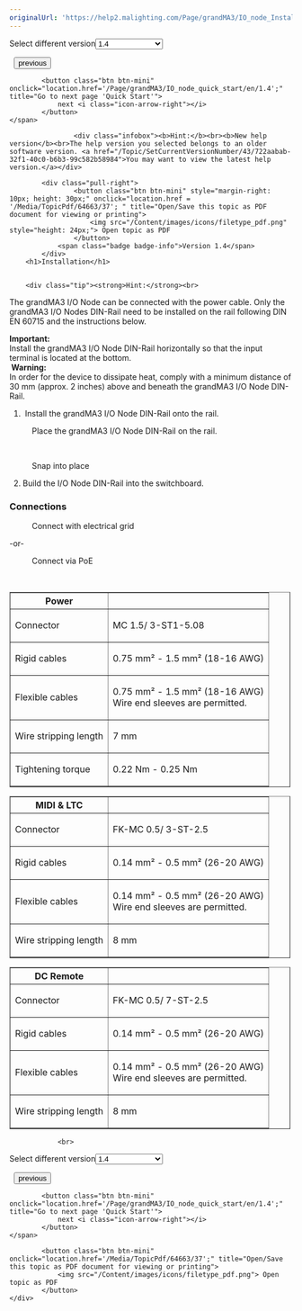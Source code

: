 ```yaml
---
originalUrl: 'https://help2.malighting.com/Page/grandMA3/IO_node_Installation/en/1.4'
---
```


<div class="topic-navigation">

<div class="pull-right">
	<span class="pull-left">


<div class="pull-left">
<form action="/Topic/SetCurrentVersionNumber" class="form-inline" id="frmTagSelector" method="post">	<span class="form-mini">
		<div class="input-prepend"><span class="add-on">Select different version</span><select autocomplete="off" id="versionNumberId" name="versionNumberId" onchange="$(this).closest('#frmTagSelector').submit();" style="width: 120px;"><option value="">- latest -</option>
<option value="10">1.0</option>
<option value="32">1.1</option>
<option value="35">1.2</option>
<option value="36">1.3</option>
<option selected="selected" value="37">1.4</option>
<option value="38">1.5</option>
<option value="39">1.6</option>
<option value="40">1.7</option>
<option value="42">1.8</option>
<option value="43">1.9</option>
</select></div>
		<input data-val="true" data-val-number="The field Int32 must be a number." data-val-required="The Int32 field is required." id="ProductId" name="ProductId" type="hidden" value="40">
		<input id="CurrentGuid" name="CurrentGuid" type="hidden" value="722aabab-32f1-40c0-b6b3-99c582b58984">
	</span>
</form></div>&nbsp;	</span>
	<span class="pull-right" style="white-space: nowrap;">
			<button class="btn btn-mini" onclick="location.href='/Page/grandMA3/grandMA3_I_O_node/en/1.4'; " title="Go to previous page 'Limitations'">
				<i class="icon-arrow-left"></i> previous
			</button>

			<button class="btn btn-mini" onclick="location.href='/Page/grandMA3/IO_node_quick_start/en/1.4';" title="Go to next page 'Quick Start'">
				next <i class="icon-arrow-right"></i> 
			</button>
	</span>
</div>
<div class="clear-fix" style="margin-bottom: 10px"></div>
</div>

					<div class="infobox"><b>Hint:</b><br><b>New help version</b><br>The help version you selected belongs to an older software version. <a href="/Topic/SetCurrentVersionNumber/43/722aabab-32f1-40c0-b6b3-99c582b58984">You may want to view the latest help version.</a></div>

			<div class="pull-right">
					<button class="btn btn-mini" style="margin-right: 10px; height: 30px;" onclick="location.href = '/Media/TopicPdf/64663/37'; " title="Open/Save this topic as PDF document for viewing or printing">
						<img src="/Content/images/icons/filetype_pdf.png" style="height: 24px;"> Open topic as PDF
					</button>
				<span class="badge badge-info">Version 1.4</span>
			</div>
		<h1>Installation</h1>


		<div class="tip"><strong>Hint:</strong><br>
The grandMA3 I/O Node can be connected with the power cable. Only the grandMA3 I/O Nodes DIN-Rail need to be installed on the rail following DIN EN 60715 and the instructions below.</div>

<div class="important"><strong>Important:</strong><br>
Install the grandMA3 I/O Node DIN-Rail horizontally so that the input terminal is located at the bottom.&nbsp;</div>

<div class="warning"><strong>&nbsp;Warning:</strong><br>
In order for the device to dissipate heat, comply with a minimum distance of 30 mm (approx. 2 inches) above and beneath the grandMA3 I/O Node DIN-Rail.&nbsp;</div>

<div style="page-break-after: always" class="ck_pagebreak"><span style="display:none">&nbsp;</span></div>

<ol>
	<li>&nbsp;Install the grandMA3 I/O Node DIN-Rail onto the rail.</li>
</ol>

<figure class="caption"><img alt="" src="/Media/Image/img_install_on_rail_1_1.png">
<figcaption>Place the grandMA3 I/O Node DIN-Rail on the rail.</figcaption>
</figure>

<p>&nbsp;</p>

<figure class="caption"><img alt="" src="/Media/Image/img_install_on_rail_2_1.png">
<figcaption>Snap into place</figcaption>
</figure>

<ol start="2">
	<li>Build the I/O Node DIN-Rail into the switchboard.</li>
</ol>

<div style="page-break-after: always" class="ck_pagebreak"><span style="display:none">&nbsp;</span></div>

<a name="toc_header_anchor_1" id="toc_header_anchor_1" class="topic-toc-item"></a><h3>Connections</h3>

<figure class="caption"><img alt="" src="/Media/Image/img_GM3_IO-Node-DIN-Rail_connections_Power.png">
<figcaption>Connect with electrical grid</figcaption>
</figure>

<p>-or-&nbsp;</p>

<figure class="caption"><img alt="" src="/Media/Image/img_GM3_IO-Node-DIN-Rail_connections_PoE.png">
<figcaption>Connect via PoE</figcaption>
</figure>

<p>&nbsp;</p>

<table border="1" cellpadding="1" cellspacing="1" style="width:500px">
	<thead>
		<tr>
			<th scope="col">Power</th>
			<th scope="col">&nbsp;</th>
		</tr>
	</thead>
	<tbody>
		<tr>
			<td>
			<p>Connector</p>
			</td>
			<td>
			<p>MC 1.5/ 3-ST1-5.08</p>
			</td>
		</tr>
		<tr>
			<td>
			<p>Rigid cables</p>
			</td>
			<td>
			<p>0.75 mm² - 1.5 mm² (18-16 AWG)</p>
			</td>
		</tr>
		<tr>
			<td>
			<p>Flexible cables</p>
			</td>
			<td>
			<p>0.75 mm² - 1.5 mm² (18-16 AWG)<br>
			Wire end sleeves are permitted.</p>
			</td>
		</tr>
		<tr>
			<td>
			<p>Wire stripping length</p>
			</td>
			<td>
			<p>7 mm&nbsp;</p>
			</td>
		</tr>
		<tr>
			<td>
			<p>Tightening torque</p>
			</td>
			<td>
			<p>0.22 Nm - 0.25 Nm</p>
			</td>
		</tr>
	</tbody>
</table>

<table border="1" cellpadding="1" cellspacing="1" style="width:500px">
	<thead>
		<tr>
			<th scope="col">MIDI &amp; LTC</th>
			<th scope="col">&nbsp;</th>
		</tr>
	</thead>
	<tbody>
		<tr>
			<td>
			<p>Connector</p>
			</td>
			<td>
			<p>FK-MC 0.5/ 3-ST-2.5</p>
			</td>
		</tr>
		<tr>
			<td>
			<p>Rigid cables</p>
			</td>
			<td>
			<p>0.14 mm² - 0.5 mm² (26-20 AWG)</p>
			</td>
		</tr>
		<tr>
			<td>
			<p>Flexible cables</p>
			</td>
			<td>
			<p>0.14 mm² - 0.5 mm² (26-20 AWG)<br>
			Wire end sleeves are permitted.&nbsp;</p>
			</td>
		</tr>
		<tr>
			<td>
			<p>Wire stripping length</p>
			</td>
			<td>
			<p>8 mm</p>
			</td>
		</tr>
	</tbody>
</table>

<table border="1" cellpadding="1" cellspacing="1" style="width:500px">
	<thead>
		<tr>
			<th scope="col">DC Remote</th>
			<th scope="col">&nbsp;</th>
		</tr>
	</thead>
	<tbody>
		<tr>
			<td>
			<p>Connector</p>
			</td>
			<td>
			<p>FK-MC 0.5/ 7-ST-2.5</p>
			</td>
		</tr>
		<tr>
			<td>
			<p>Rigid cables</p>
			</td>
			<td>
			<p>0.14 mm² - 0.5 mm² (26-20 AWG)</p>
			</td>
		</tr>
		<tr>
			<td>
			<p>Flexible cables</p>
			</td>
			<td>
			<p>0.14 mm² - 0.5 mm² (26-20 AWG)<br>
			Wire end sleeves are permitted.&nbsp;</p>
			</td>
		</tr>
		<tr>
			<td>
			<p>Wire stripping length</p>
			</td>
			<td>
			<p>8 mm</p>
			</td>
		</tr>
	</tbody>
</table>


				<br>
<div class="topic-navigation">

<div class="pull-right">
	<span class="pull-left">


<div class="pull-left">
<form action="/Topic/SetCurrentVersionNumber" class="form-inline" id="frmTagSelector" method="post">	<span class="form-mini">
		<div class="input-prepend"><span class="add-on">Select different version</span><select autocomplete="off" id="versionNumberId" name="versionNumberId" onchange="$(this).closest('#frmTagSelector').submit();" style="width: 120px;"><option value="">- latest -</option>
<option value="10">1.0</option>
<option value="32">1.1</option>
<option value="35">1.2</option>
<option value="36">1.3</option>
<option selected="selected" value="37">1.4</option>
<option value="38">1.5</option>
<option value="39">1.6</option>
<option value="40">1.7</option>
<option value="42">1.8</option>
<option value="43">1.9</option>
</select></div>
		<input data-val="true" data-val-number="The field Int32 must be a number." data-val-required="The Int32 field is required." id="ProductId" name="ProductId" type="hidden" value="40">
		<input id="CurrentGuid" name="CurrentGuid" type="hidden" value="722aabab-32f1-40c0-b6b3-99c582b58984">
	</span>
</form></div>&nbsp;	</span>
	<span class="pull-right" style="white-space: nowrap;">
			<button class="btn btn-mini" onclick="location.href='/Page/grandMA3/grandMA3_I_O_node/en/1.4'; " title="Go to previous page 'Limitations'">
				<i class="icon-arrow-left"></i> previous
			</button>

			<button class="btn btn-mini" onclick="location.href='/Page/grandMA3/IO_node_quick_start/en/1.4';" title="Go to next page 'Quick Start'">
				next <i class="icon-arrow-right"></i> 
			</button>
	</span>
</div>
	<div class="clear-fix"></div>
	<div class="pull-right">
	
			<button class="btn btn-mini" onclick="location.href='/Media/TopicPdf/64663/37';" title="Open/Save this topic as PDF document for viewing or printing">
				<img src="/Content/images/icons/filetype_pdf.png"> Open topic as PDF
			</button>
	</div>
<div class="clear-fix" style="margin-bottom: 10px"></div>
</div>

	
